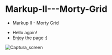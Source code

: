 # Markup-II---Morty-Grid

- Markup II - Morty Grid

* Hello again!
* Enjoy the page :)

![Captura_screen](https://user-images.githubusercontent.com/113383293/192630107-92b3fede-d863-405b-afc1-33e3caae0360.PNG)
